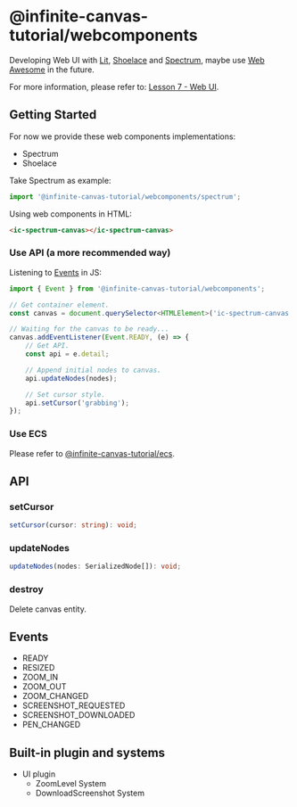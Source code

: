 # @infinite-canvas-tutorial/webcomponents

Developing Web UI with [Lit], [Shoelace] and [Spectrum], maybe use [Web Awesome] in the future.

For more information, please refer to: [Lesson 7 - Web UI].

## Getting Started

For now we provide these web components implementations:

-   Spectrum
-   Shoelace

Take Spectrum as example:

```js
import '@infinite-canvas-tutorial/webcomponents/spectrum';
```

Using web components in HTML:

```html
<ic-spectrum-canvas></ic-spectrum-canvas>
```

### Use API (a more recommended way)

Listening to [Events](#events) in JS:

```ts
import { Event } from '@infinite-canvas-tutorial/webcomponents';

// Get container element.
const canvas = document.querySelector<HTMLElement>('ic-spectrum-canvas')!;

// Waiting for the canvas to be ready...
canvas.addEventListener(Event.READY, (e) => {
    // Get API.
    const api = e.detail;

    // Append initial nodes to canvas.
    api.updateNodes(nodes);

    // Set cursor style.
    api.setCursor('grabbing');
});
```

### Use ECS

Please refer to [@infinite-canvas-tutorial/ecs].

## API

### setCursor

```ts
setCursor(cursor: string): void;
```

### updateNodes

```ts
updateNodes(nodes: SerializedNode[]): void;
```

### destroy

Delete canvas entity.

## Events

-   READY
-   RESIZED
-   ZOOM_IN
-   ZOOM_OUT
-   ZOOM_CHANGED
-   SCREENSHOT_REQUESTED
-   SCREENSHOT_DOWNLOADED
-   PEN_CHANGED

## Built-in plugin and systems

-   UI plugin
    -   ZoomLevel System
    -   DownloadScreenshot System

[Lit]: https://lit.dev/
[Shoelace]: https://shoelace.style/
[Spectrum]: https://opensource.adobe.com/spectrum-web-components
[Web Awesome]: https://www.kickstarter.com/projects/fontawesome/web-awesome
[Lesson 7 - Web UI]: https://infinitecanvas.cc/guide/lesson-007
[@infinite-canvas-tutorial/ecs]: https://www.npmjs.com/package/@infinite-canvas-tutorial/ecs
